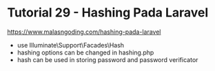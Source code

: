 # Tutorial 29 - Hashing Pada Laravel
https://www.malasngoding.com/hashing-pada-laravel

- use Illuminate\Support\Facades\Hash
- hashing options can be changed in hashing.php
- hash can be used in storing password and password verificator
